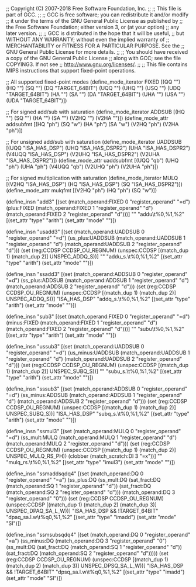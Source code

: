 ;; Copyright (C) 2007-2018 Free Software Foundation, Inc.
;;
;; This file is part of GCC.
;;
;; GCC is free software; you can redistribute it and/or modify
;; it under the terms of the GNU General Public License as published by
;; the Free Software Foundation; either version 3, or (at your option)
;; any later version.
;;
;; GCC is distributed in the hope that it will be useful,
;; but WITHOUT ANY WARRANTY; without even the implied warranty of
;; MERCHANTABILITY or FITNESS FOR A PARTICULAR PURPOSE.  See the
;; GNU General Public License for more details.
;;
;; You should have received a copy of the GNU General Public License
;; along with GCC; see the file COPYING3.  If not see
;; <http://www.gnu.org/licenses/>.
;;
;; This file contains MIPS instructions that support fixed-point operations.

;; All supported fixed-point modes
(define_mode_iterator FIXED [(QQ "") (HQ "") (SQ "") (DQ "TARGET_64BIT")
			     (UQQ "") (UHQ "") (USQ "") (UDQ "TARGET_64BIT")
			     (HA "") (SA "") (DA "TARGET_64BIT")
			     (UHA "") (USA "") (UDA "TARGET_64BIT")])

;; For signed add/sub with saturation
(define_mode_iterator ADDSUB [(HQ "") (SQ "") (HA "") (SA "") (V2HQ "")
			      (V2HA "")])
(define_mode_attr addsubfmt [(HQ "ph") (SQ "w") (HA "ph") (SA "w")
			     (V2HQ "ph") (V2HA "ph")])

;; For unsigned add/sub with saturation
(define_mode_iterator UADDSUB [(UQQ "ISA_HAS_DSP") (UHQ "ISA_HAS_DSPR2")
			       (UHA "ISA_HAS_DSPR2") (V4UQQ "ISA_HAS_DSP")
			       (V2UHQ "ISA_HAS_DSPR2") (V2UHA "ISA_HAS_DSPR2")])
(define_mode_attr uaddsubfmt [(UQQ "qb") (UHQ "ph") (UHA "ph")
			      (V4UQQ "qb") (V2UHQ "ph") (V2UHA "ph")])

;; For signed multiplication with saturation
(define_mode_iterator MULQ [(V2HQ "ISA_HAS_DSP") (HQ "ISA_HAS_DSP")
			    (SQ "ISA_HAS_DSPR2")])
(define_mode_attr mulqfmt [(V2HQ "ph") (HQ "ph") (SQ "w")])

(define_insn "add<mode>3"
  [(set (match_operand:FIXED 0 "register_operand" "=d")
	(plus:FIXED (match_operand:FIXED 1 "register_operand" "d")
		    (match_operand:FIXED 2 "register_operand" "d")))]
  ""
  "<d>addu\t%0,%1,%2"
  [(set_attr "type" "arith")
   (set_attr "mode" "<IMODE>")])

(define_insn "usadd<mode>3"
  [(set (match_operand:UADDSUB 0 "register_operand" "=d")
	(us_plus:UADDSUB (match_operand:UADDSUB 1 "register_operand" "d")
			 (match_operand:UADDSUB 2 "register_operand" "d")))
   (set (reg:CCDSP CCDSP_OU_REGNUM)
	(unspec:CCDSP [(match_dup 1) (match_dup 2)] UNSPEC_ADDQ_S))]
  ""
  "addu_s.<uaddsubfmt>\t%0,%1,%2"
  [(set_attr "type" "arith")
   (set_attr "mode" "<IMODE>")])

(define_insn "ssadd<mode>3"
  [(set (match_operand:ADDSUB 0 "register_operand" "=d")
	(ss_plus:ADDSUB (match_operand:ADDSUB 1 "register_operand" "d")
			(match_operand:ADDSUB 2 "register_operand" "d")))
   (set (reg:CCDSP CCDSP_OU_REGNUM)
	(unspec:CCDSP [(match_dup 1) (match_dup 2)] UNSPEC_ADDQ_S))]
  "ISA_HAS_DSP"
  "addq_s.<addsubfmt>\t%0,%1,%2"
  [(set_attr "type" "arith")
   (set_attr "mode" "<IMODE>")])

(define_insn "sub<mode>3"
  [(set (match_operand:FIXED 0 "register_operand" "=d")
        (minus:FIXED (match_operand:FIXED 1 "register_operand" "d")
		     (match_operand:FIXED 2 "register_operand" "d")))]
  ""
  "<d>subu\t%0,%1,%2"
  [(set_attr "type" "arith")
   (set_attr "mode" "<IMODE>")])

(define_insn "ussub<mode>3"
  [(set (match_operand:UADDSUB 0 "register_operand" "=d")
	(us_minus:UADDSUB (match_operand:UADDSUB 1 "register_operand" "d")
			  (match_operand:UADDSUB 2 "register_operand" "d")))
   (set (reg:CCDSP CCDSP_OU_REGNUM)
	(unspec:CCDSP [(match_dup 1) (match_dup 2)] UNSPEC_SUBQ_S))]
  ""
  "subu_s.<uaddsubfmt>\t%0,%1,%2"
  [(set_attr "type" "arith")
   (set_attr "mode" "<IMODE>")])

(define_insn "sssub<mode>3"
  [(set (match_operand:ADDSUB 0 "register_operand" "=d")
	(ss_minus:ADDSUB (match_operand:ADDSUB 1 "register_operand" "d")
			 (match_operand:ADDSUB 2 "register_operand" "d")))
   (set (reg:CCDSP CCDSP_OU_REGNUM)
	(unspec:CCDSP [(match_dup 1) (match_dup 2)] UNSPEC_SUBQ_S))]
  "ISA_HAS_DSP"
  "subq_s.<addsubfmt>\t%0,%1,%2"
  [(set_attr "type" "arith")
   (set_attr "mode" "<IMODE>")])

(define_insn "ssmul<mode>3"
  [(set (match_operand:MULQ 0 "register_operand" "=d")
	(ss_mult:MULQ (match_operand:MULQ 1 "register_operand" "d")
		      (match_operand:MULQ 2 "register_operand" "d")))
   (set (reg:CCDSP CCDSP_OU_REGNUM)
        (unspec:CCDSP [(match_dup 1) (match_dup 2)] UNSPEC_MULQ_RS_PH))
   (clobber (match_scratch:DI 3 "=x"))]
  ""
  "mulq_rs.<mulqfmt>\t%0,%1,%2"
  [(set_attr "type"     "imul3")
   (set_attr "mode"     "<IMODE>")])

(define_insn "ssmaddsqdq4"
  [(set (match_operand:DQ 0 "register_operand" "=a")
	(ss_plus:DQ
	(ss_mult:DQ (sat_fract:DQ (match_operand:SQ 1
				   "register_operand" "d"))
                    (sat_fract:DQ (match_operand:SQ 2
				   "register_operand" "d")))
        (match_operand:DQ 3 "register_operand" "0")))
   (set (reg:CCDSP CCDSP_OU_REGNUM)
	(unspec:CCDSP [(match_dup 1) (match_dup 2) (match_dup 3)]
		      UNSPEC_DPAQ_SA_L_W))]
  "ISA_HAS_DSP && !TARGET_64BIT"
  "dpaq_sa.l.w\t%q0,%1,%2"
  [(set_attr "type" "imadd")
   (set_attr "mode" "SI")])

(define_insn "ssmsubsqdq4"
  [(set (match_operand:DQ 0 "register_operand" "=a")
	(ss_minus:DQ
	 (match_operand:DQ 3 "register_operand" "0")
         (ss_mult:DQ (sat_fract:DQ (match_operand:SQ 1
				    "register_operand" "d"))
                     (sat_fract:DQ (match_operand:SQ 2
				    "register_operand" "d")))))
   (set (reg:CCDSP CCDSP_OU_REGNUM)
	(unspec:CCDSP [(match_dup 1) (match_dup 2) (match_dup 3)]
		      UNSPEC_DPSQ_SA_L_W))]
  "ISA_HAS_DSP && !TARGET_64BIT"
  "dpsq_sa.l.w\t%q0,%1,%2"
  [(set_attr "type" "imadd")
   (set_attr "mode" "SI")])
